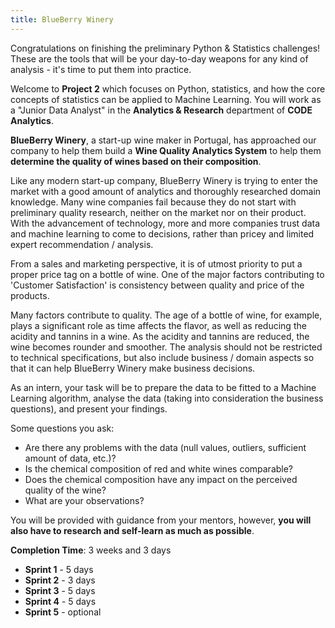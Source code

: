 ```yaml
---
title: BlueBerry Winery
---
```



Congratulations on finishing the preliminary Python & Statistics challenges! These are the tools that will be your day-to-day weapons for any kind of analysis - it's time to put them into practice.

Welcome to **Project 2** which focuses on Python, statistics, and how the core concepts of statistics can be applied to Machine Learning. You will work as a "Junior Data Analyst" in the **Analytics & Research** department of **CODE Analytics**.

**BlueBerry Winery**, a start-up wine maker in Portugal, has approached our company to help them build a **Wine Quality Analytics System** to help them **determine the quality of wines based on their composition**.

Like any modern start-up company, BlueBerry Winery is trying to enter the market with a good amount of analytics and thoroughly researched domain knowledge. Many wine companies fail because they do not start with preliminary quality research, neither on the market nor on their product. With the advancement of technology, more and more companies trust data and machine learning to come to decisions, rather than pricey and limited expert recommendation / analysis.

From a sales and marketing perspective, it is of utmost priority to put a proper price tag on a bottle of wine. One of the major factors contributing to 'Customer Satisfaction' is consistency between quality and price of the products.

Many factors contribute to quality. The age of a bottle of wine, for example, plays a significant role as time affects the flavor, as well as reducing the acidity and tannins in a wine. As the acidity and tannins are reduced, the wine becomes rounder and smoother. The analysis should not be restricted to technical specifications, but also include business / domain aspects so that it can help BlueBerry Winery make business decisions.

As an intern, your task will be to prepare the data to be fitted to a Machine Learning algorithm, analyse the data (taking into consideration the business questions), and present your findings.

Some questions you ask:

* Are there any problems with the data (null values, outliers, sufficient amount of data, etc.)?
* Is the chemical composition of red and white wines comparable?
* Does the chemical composition have any impact on the perceived quality of the wine?
* What are your observations?

You will be provided with guidance from your mentors, however, **you will also have to research and self-learn as much as possible**.

**Completion Time**: 3 weeks and 3 days

* **Sprint 1** - 5 days
* **Sprint 2** - 3 days
* **Sprint 3** - 5 days
* **Sprint 4** - 5 days
* **Sprint 5** - optional
